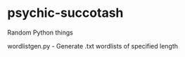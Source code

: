 # psychic-succotash
Random Python things

wordlistgen.py - Generate .txt wordlists of specified length

